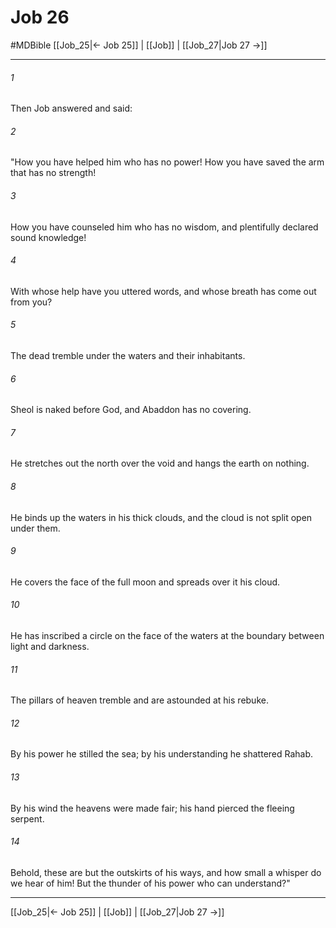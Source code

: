 # Job 26
#MDBible
[[Job_25|← Job 25]] | [[Job]] | [[Job_27|Job 27 →]]

***

###### 1 
Then Job answered and said: 

###### 2 
"How you have helped him who has no power! How you have saved the arm that has no strength! 

###### 3 
How you have counseled him who has no wisdom, and plentifully declared sound knowledge! 

###### 4 
With whose help have you uttered words, and whose breath has come out from you? 

###### 5 
The dead tremble under the waters and their inhabitants. 

###### 6 
Sheol is naked before God, and Abaddon has no covering. 

###### 7 
He stretches out the north over the void and hangs the earth on nothing. 

###### 8 
He binds up the waters in his thick clouds, and the cloud is not split open under them. 

###### 9 
He covers the face of the full moon and spreads over it his cloud. 

###### 10 
He has inscribed a circle on the face of the waters at the boundary between light and darkness. 

###### 11 
The pillars of heaven tremble and are astounded at his rebuke. 

###### 12 
By his power he stilled the sea; by his understanding he shattered Rahab. 

###### 13 
By his wind the heavens were made fair; his hand pierced the fleeing serpent. 

###### 14 
Behold, these are but the outskirts of his ways, and how small a whisper do we hear of him! But the thunder of his power who can understand?" 

***

[[Job_25|← Job 25]] | [[Job]] | [[Job_27|Job 27 →]]
